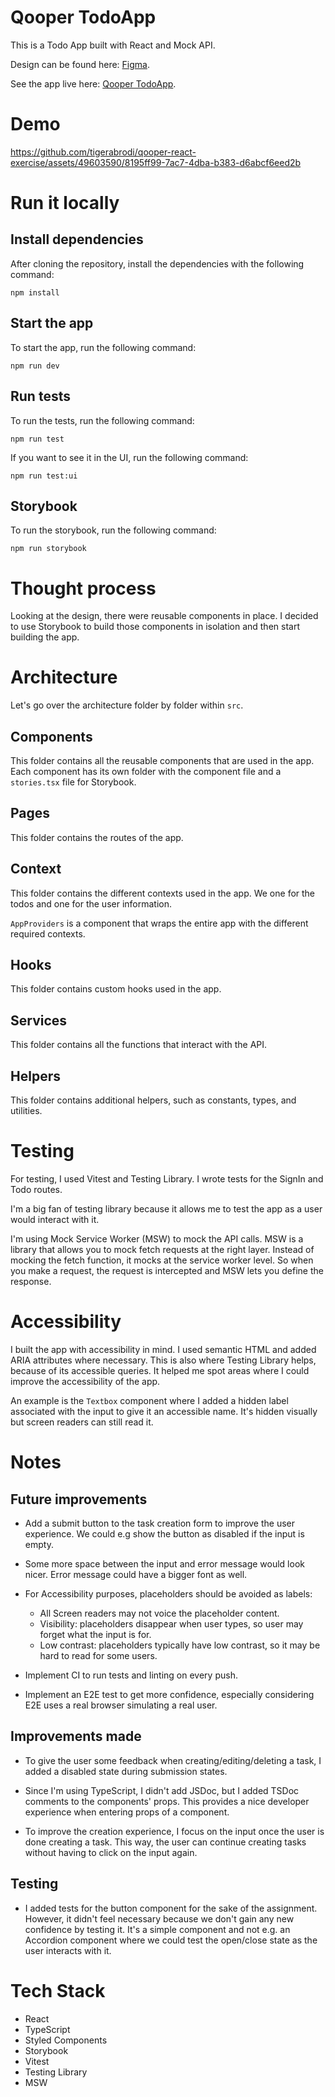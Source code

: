 # Qooper TodoApp

This is a Todo App built with React and Mock API.

Design can be found here: [Figma](https://www.figma.com/file/oWgvLwCXRPrXTQGnq8atW3/To-Do-APP?nodeid=2%3A2).

See the app live here: [Qooper TodoApp](https://qooper-react-exercise.vercel.app).

# Demo

https://github.com/tigerabrodi/qooper-react-exercise/assets/49603590/8195ff99-7ac7-4dba-b383-d6abcf6eed2b

# Run it locally

## Install dependencies

After cloning the repository, install the dependencies with the following command:

```
npm install
```

## Start the app

To start the app, run the following command:

```
npm run dev
```

## Run tests

To run the tests, run the following command:

```
npm run test
```

If you want to see it in the UI, run the following command:

```
npm run test:ui
```

## Storybook

To run the storybook, run the following command:

```
npm run storybook
```

# Thought process

Looking at the design, there were reusable components in place. I decided to use Storybook to build those components in isolation and then start building the app.

# Architecture

Let's go over the architecture folder by folder within `src`.

## Components

This folder contains all the reusable components that are used in the app. Each component has its own folder with the component file and a `stories.tsx` file for Storybook.

## Pages

This folder contains the routes of the app.

## Context

This folder contains the different contexts used in the app. We one for the todos and one for the user information.

`AppProviders` is a component that wraps the entire app with the different required contexts.

## Hooks

This folder contains custom hooks used in the app.

## Services

This folder contains all the functions that interact with the API.

## Helpers

This folder contains additional helpers, such as constants, types, and utilities.

# Testing

For testing, I used Vitest and Testing Library. I wrote tests for the SignIn and Todo routes.

I'm a big fan of testing library because it allows me to test the app as a user would interact with it.

I'm using Mock Service Worker (MSW) to mock the API calls. MSW is a library that allows you to mock fetch requests at the right layer. Instead of mocking the fetch function, it mocks at the service worker level. So when you make a request, the request is intercepted and MSW lets you define the response.

# Accessibility

I built the app with accessibility in mind. I used semantic HTML and added ARIA attributes where necessary. This is also where Testing Library helps, because of its accessible queries. It helped me spot areas where I could improve the accessibility of the app.

An example is the `Textbox` component where I added a hidden label associated with the input to give it an accessible name. It's hidden visually but screen readers can still read it.

# Notes

## Future improvements

- Add a submit button to the task creation form to improve the user experience. We could e.g show the button as disabled if the input is empty.

- Some more space between the input and error message would look nicer. Error message could have a bigger font as well.

- For Accessibility purposes, placeholders should be avoided as labels:

  - All Screen readers may not voice the placeholder content.
  - Visibility: placeholders disappear when user types, so user may forget what the input is for.
  - Low contrast: placeholders typically have low contrast, so it may be hard to read for some users.

- Implement CI to run tests and linting on every push.

- Implement an E2E test to get more confidence, especially considering E2E uses a real browser simulating a real user.

## Improvements made

- To give the user some feedback when creating/editing/deleting a task, I added a disabled state during submission states.

- Since I'm using TypeScript, I didn't add JSDoc, but I added TSDoc comments to the components' props. This provides a nice developer experience when entering props of a component.

- To improve the creation experience, I focus on the input once the user is done creating a task. This way, the user can continue creating tasks without having to click on the input again.

## Testing

- I added tests for the button component for the sake of the assignment. However, it didn't feel necessary because we don't gain any new confidence by testing it. It's a simple component and not e.g. an Accordion component where we could test the open/close state as the user interacts with it.

# Tech Stack

- React
- TypeScript
- Styled Components
- Storybook
- Vitest
- Testing Library
- MSW
